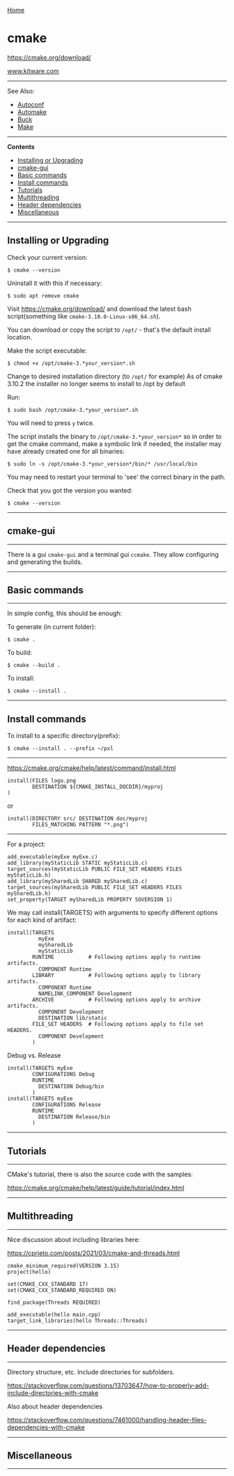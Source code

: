 [Home](Readme.md)
# cmake

https://cmake.org/download/

www.kitware.com

---

See Also:

 - [Autoconf](Autoconf.md)
 - [Automake](Automake.md)
 - [Buck](Buck.md)
 - [Make](Make.md)

---

**Contents**

- [Installing or Upgrading](CMake.md#installing-or-upgrading)
- [cmake-gui](CMake.md#cmake-gui)
- [Basic commands](CMake.md#basic-commands)
- [Install commands](CMake.md#install-commands)
- [Tutorials](CMake.md#tutorials)
- [Multithreading](CMake.md#multithreading)
- [Header dependencies](CMake.md#header-dependencies)
- [Miscellaneous](CMake.md#miscellaneous)

---

## Installing or Upgrading

Check your current version:

    $ cmake --version

Uninstall it with this if necessary:

    $ sudo apt remove cmake

Visit https://cmake.org/download/ and download the latest bash script(something
like `cmake-3.10.0-Linux-x86_64.sh`).

You can download or copy the script to `/opt/` - that's the default install location.

Make the script executable:

    $ chmod +x /opt/cmake-3.*your_version*.sh

Change to desired installation directory (to `/opt/` for example)
As of cmake 3.10.2 the installer no longer seems to install to /opt by default

Run:

    $ sudo bash /opt/cmake-3.*your_version*.sh

You will need to press `y` twice.

The script installs the binary to `/opt/cmake-3.*your_version*` so in order to get
the cmake command, make a symbolic link if needed, the installer may
have already created one for all binaries:

    $ sudo ln -s /opt/cmake-3.*your_version*/bin/* /usr/local/bin

You may need to restart your terminal to 'see' the correct binary in the path.

Check that you got the version you wanted:

    $ cmake --version

---

## cmake-gui

---

There is a gui `cmake-gui` and a terminal gui `ccmake`. They allow configuring and generating the builds.

---

## Basic commands

---

In simple config, this should be enough:

To generate (in current folder):

    $ cmake .

To build:

    $ cmake --build .

To install:

    $ cmake --install .

---

## Install commands

To install to a specific directory(prefix):

    $ cmake --install . --prefix ~/pxl

---

https://cmake.org/cmake/help/latest/command/install.html

```
install(FILES logo.png
        DESTINATION ${CMAKE_INSTALL_DOCDIR}/myproj
)
```

or

```
install(DIRECTORY src/ DESTINATION doc/myproj
        FILES_MATCHING PATTERN "*.png")
```

---

For a project:

```
add_executable(myExe myExe.c)
add_library(myStaticLib STATIC myStaticLib.c)
target_sources(myStaticLib PUBLIC FILE_SET HEADERS FILES myStaticLib.h)
add_library(mySharedLib SHARED mySharedLib.c)
target_sources(mySharedLib PUBLIC FILE_SET HEADERS FILES mySharedLib.h)
set_property(TARGET mySharedLib PROPERTY SOVERSION 1)
```

We may call install(TARGETS) with <artifact-kind> arguments to specify different options for each kind of artifact:

```
install(TARGETS
          myExe
          mySharedLib
          myStaticLib
        RUNTIME           # Following options apply to runtime artifacts.
          COMPONENT Runtime
        LIBRARY           # Following options apply to library artifacts.
          COMPONENT Runtime
          NAMELINK_COMPONENT Development
        ARCHIVE           # Following options apply to archive artifacts.
          COMPONENT Development
          DESTINATION lib/static
        FILE_SET HEADERS  # Following options apply to file set HEADERS.
          COMPONENT Development
        )
```

Debug vs. Release

```
install(TARGETS myExe
        CONFIGURATIONS Debug
        RUNTIME
          DESTINATION Debug/bin
        )
install(TARGETS myExe
        CONFIGURATIONS Release
        RUNTIME
          DESTINATION Release/bin
        )
```        

---

## Tutorials

---

CMake's tutorial, there is also the source code with the samples:

https://cmake.org/cmake/help/latest/guide/tutorial/index.html

---

## Multithreading

---

Nice discussion about including libraries here:

https://cprieto.com/posts/2021/03/cmake-and-threads.html


```
cmake_minimum_required(VERSION 3.15)
project(hello)

set(CMAKE_CXX_STANDARD 17)
set(CMAKE_CXX_STANDARD_REQUIRED ON)

find_package(Threads REQUIRED)

add_executable(hello main.cpp)
target_link_libraries(hello Threads::Threads)
```

---

## Header dependencies

---

Directory structure, etc. Include directories for subfolders.

https://stackoverflow.com/questions/13703647/how-to-properly-add-include-directories-with-cmake

Also about header dependencies

https://stackoverflow.com/questions/7461000/handling-header-files-dependencies-with-cmake

---

## Miscellaneous

---
